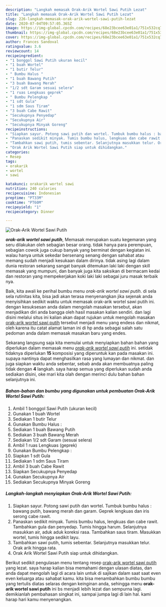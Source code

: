 ```yaml
---
description: "Langkah memasak Orak-Arik Wortel Sawi Putih Lezat"
title: "Langkah memasak Orak-Arik Wortel Sawi Putih Lezat"
slug: 226-langkah-memasak-orak-arik-wortel-sawi-putih-lezat
date: 2020-07-04T09:57:05.365Z
image: https://img-global.cpcdn.com/recipes/68e23bcee63e01a1/751x532cq70/orak-arik-wortel-sawi-putih-foto-resep-utama.jpg
thumbnail: https://img-global.cpcdn.com/recipes/68e23bcee63e01a1/751x532cq70/orak-arik-wortel-sawi-putih-foto-resep-utama.jpg
cover: https://img-global.cpcdn.com/recipes/68e23bcee63e01a1/751x532cq70/orak-arik-wortel-sawi-putih-foto-resep-utama.jpg
author: Frances Sandoval
ratingvalue: 3.6
reviewcount: 14
recipeingredient:
- "1 bonggol Sawi Putih ukuran kecil"
- "1 buah Wortel"
- "1 butir Telur"
- " Bumbu Halus "
- "1 buah Bawang Putih"
- "3 buah Bawang Merah"
- "1/2 sdt Garam sesuai selera"
- "1 ruas Lengkuas geprek"
- " Bumbu Pelengkap "
- "1 sdt Gula"
- "1 sdm Saus Tiram"
- "3 buah Cabe Rawit"
- "Secukupnya Penyedap"
- "Secukupnya Air"
- "Secukupnya Minyak Goreng"
recipeinstructions:
- "Siapkan sayur. Potong sawi putih dan wortel. Tumbuk bumbu halus : bawang putih, bawang merah dan garam. Geprek lengkuas dan iris serong cabe rawit."
- "Panaskan sedikit minyak. Tumis bumbu halus, lengkuas dan cabe rawit. Tambahkan gula dan penyedap. Tumis hingga harum. Selanjutnya masukkan air, aduk aduk koreksi rasa. Tambahkan saus tiram. Masukkan wortel, tumis hingga sedikit layu."
- "Tambahkan sawi putih, tumis sebentar. Selanjutnya masukkan telur. Orak arik hingga rata."
- "Orak Arik Wortel Sawi Putih siap untuk dihidangkan."
categories:
- Resep
tags:
- orakarik
- wortel
- sawi

katakunci: orakarik wortel sawi 
nutrition: 240 calories
recipecuisine: Indonesian
preptime: "PT33M"
cooktime: "PT60M"
recipeyield: "1"
recipecategory: Dinner

---
```



![Orak-Arik Wortel Sawi Putih](https://img-global.cpcdn.com/recipes/68e23bcee63e01a1/751x532cq70/orak-arik-wortel-sawi-putih-foto-resep-utama.jpg)

<b><i>orak-arik wortel sawi putih</i></b>, Memasak merupakan suatu kegemaran yang seru dilakukan oleh sebagian besar orang. tidak hanya para perempuan, sebagian cowok juga cukup banyak yang berminat dengan kegiatan ini. walau hanya untuk sekedar bersenang senang dengan sahabat atau memang sudah menjadi kesukaan dalam dirinya. tidak asing lagi dalam dunia restoran sekarang sangat banyak ditemukan laki laki dengan skill memasak yang mumpuni, dan banyak juga kita saksikan di bermacam kedai dan restoran yang mempekerjakan koki laki laki sebagai juru masak terbaik nya.

Baik, kita awali ke perihal bumbu menu <i>orak-arik wortel sawi putih</i>. di sela sela rutinitas kita, bisa jadi akan terasa menyenangkan jika sejenak anda menyisihkan sedikit waktu untuk memasak orak-arik wortel sawi putih ini. dengan kesuksesan anda dalam mengolah masakan tersebut, akan menjadikan diri anda bangga oleh hasil masakan kalian sendiri. dan lagi disini melalui situs ini kalian akan dapat rujukan untuk mengolah masakan <u>orak-arik wortel sawi putih</u> tersebut menjadi menu yang endess dan nikmat, oleh karena itu catat alamat laman ini di hp anda sebagai salah satu pedoman anda dalam memasak masakan baru yang endes.




Sekarang langsung saja kita memulai untuk menyiapkan bahan bahan yang diperlukan dalam memasak menu <u><i>orak-arik wortel sawi putih</i></u> ini. setidak tidaknya diperlukan <b>15</b> komposisi yang diperuntuk kan pada masakan ini. supaya nantinya dapat menghasilkan rasa yang lumayan dan nikmat. dan juga siapkan waktu anda sebentar, sebab anda akan membuatnya paling tidak dengan <b>4</b> langkah. saya harap semua yang diperlukan sudah anda sediakan disini, oke mari kita olah dengan merinci dulu bahan bahan selanjutnya ini.

<!--inarticleads1-->

##### Bahan-bahan dan bumbu yang digunakan untuk pembuatan Orak-Arik Wortel Sawi Putih:

1. Ambil 1 bonggol Sawi Putih (ukuran kecil)
1. Gunakan 1 buah Wortel
1. Sediakan 1 butir Telur
1. Gunakan  Bumbu Halus :
1. Sediakan 1 buah Bawang Putih
1. Sediakan 3 buah Bawang Merah
1. Sediakan 1/2 sdt Garam (sesuai selera)
1. Ambil 1 ruas Lengkuas (geprek)
1. Gunakan  Bumbu Pelengkap :
1. Siapkan 1 sdt Gula
1. Sediakan 1 sdm Saus Tiram
1. Ambil 3 buah Cabe Rawit
1. Siapkan Secukupnya Penyedap
1. Gunakan Secukupnya Air
1. Sediakan Secukupnya Minyak Goreng




<!--inarticleads2-->

##### Langkah-langkah menyiapkan Orak-Arik Wortel Sawi Putih:

1. Siapkan sayur. Potong sawi putih dan wortel. Tumbuk bumbu halus : bawang putih, bawang merah dan garam. Geprek lengkuas dan iris serong cabe rawit.
1. Panaskan sedikit minyak. Tumis bumbu halus, lengkuas dan cabe rawit. Tambahkan gula dan penyedap. Tumis hingga harum. Selanjutnya masukkan air, aduk aduk koreksi rasa. Tambahkan saus tiram. Masukkan wortel, tumis hingga sedikit layu.
1. Tambahkan sawi putih, tumis sebentar. Selanjutnya masukkan telur. Orak arik hingga rata.
1. Orak Arik Wortel Sawi Putih siap untuk dihidangkan.




Berikut sedikit pengulasan menu tentang resep <u>orak-arik wortel sawi putih</u> yang lezat. saya harap kalian bisa memahami dengan ulasan diatas, dan anda dapat mengolah lagi di acara lain untuk di sajikan dalam saat saat even even keluarga atau sahabat kamu. kita bisa menambahkan bumbu bumbu yang tertulis diatas selaras dengan keinginan anda, sehingga menu <b>orak-arik wortel sawi putih</b> ini bs menjadi lebih lezat dan sempurna lagi. demikianlah pembahasan singkat ini, sampai jumpa lagi di lain hal. kami harap hari kamu menyenangkan.
